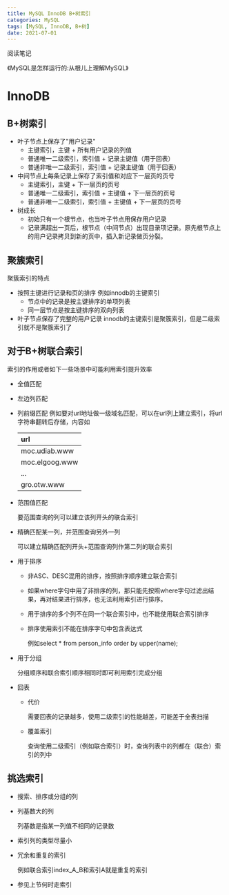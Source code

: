 ```yaml
---
title: MySQL InnoDB B+树索引
categories: MySQL
tags: [MySQL, InnoDB, B+树]
date: 2021-07-01
---
```


阅读笔记

《MySQL是怎样运行的:从根儿上理解MySQL》

# InnoDB

## B+树索引

- 叶子节点上保存了"用户记录"
  - 主键索引，主键 + 所有用户记录的列值
  - 普通唯一二级索引，索引值 + 记录主键值（用于回表）
  - 普通非唯一二级索引，索引值 + 记录主键值（用于回表）
- 中间节点上每条记录上保存了索引值和对应下一层页的页号
  - 主键索引，主键 + 下一层页的页号
  - 普通唯一二级索引，索引值 + 主键值 + 下一层页的页号
  - 普通非唯一二级索引，索引值 + 主键值 + 下一层页的页号
- 树成长
  - 初始只有一个根节点，也当叶子节点用保存用户记录
  - 记录满超出一页后，根节点（中间节点）出现目录项记录。原先根节点上的用户记录拷贝到新的页中，插入新记录做页分裂。

## 聚簇索引
聚簇索引的特点
- 按照主键进行记录和页的排序
  例如innodb的主键索引
  - 节点中的记录是按主键排序的单项列表
  - 同一层节点是按主键排序的双向列表
- 叶子节点保存了完整的用户记录
  innodb的主键索引是聚簇索引，但是二级索引就不是聚簇索引了

## 对于B+树联合索引

索引的作用或者如下一些场景中可能利用索引提升效率

- 全值匹配
- 左边列匹配
- 列前缀匹配
    例如要对url地址做一级域名匹配，可以在url列上建立索引，将url字符串翻转后存储，内容如

    | url |
    | :- |
    | moc.udiab.www |
    | moc.elgoog.www |
    | ... |
    | gro.otw.www |

- 范围值匹配

    要范围查询的列可以建立该列开头的联合索引

- 精确匹配某一列，并范围查询另外一列

    可以建立精确匹配列开头+范围查询列作第二列的联合索引

- 用于排序

    - 非ASC、DESC混用的排序，按照排序顺序建立联合索引
    - 如果where字句中用了非排序的列，那只能先按照where字句过滤出结果，再对结果进行排序，也无法利用索引进行排序。
    - 用于排序的多个列不在同一个联合索引中，也不能使用联合索引排序
    - 排序使用索引不能在排序字句中包含表达式
      
      例如select * from person_info order by upper(name);
    
- 用于分组

    分组顺序和联合索引顺序相同时即可利用索引完成分组

- 回表
  - 代价

    需要回表的记录越多，使用二级索引的性能越差，可能差于全表扫描
  
  - 覆盖索引

    查询使用二级索引（例如联合索引）时，查询列表中的列都在（联合）索引的列中

## 挑选索引

- 搜索、排序或分组的列
- 列基数大的列

    列基数是指某一列值不相同的记录数

- 索引列的类型尽量小
- 冗余和重复的索引

    例如联合索引index_A_B和索引A就是重复的索引

- 参见上节何时走索引




